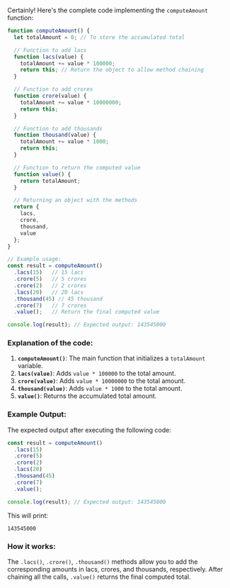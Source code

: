 Certainly! Here's the complete code implementing the `computeAmount` function:

```javascript
function computeAmount() {
  let totalAmount = 0; // To store the accumulated total

  // Function to add lacs
  function lacs(value) {
    totalAmount += value * 100000;
    return this; // Return the object to allow method chaining
  }

  // Function to add crores
  function crore(value) {
    totalAmount += value * 10000000;
    return this;
  }

  // Function to add thousands
  function thousand(value) {
    totalAmount += value * 1000;
    return this;
  }

  // Function to return the computed value
  function value() {
    return totalAmount;
  }

  // Returning an object with the methods
  return {
    lacs,
    crore,
    thousand,
    value
  };
}

// Example usage:
const result = computeAmount()
  .lacs(15)   // 15 lacs
  .crore(5)   // 5 crores
  .crore(2)   // 2 crores
  .lacs(20)   // 20 lacs
  .thousand(45) // 45 thousand
  .crore(7)   // 7 crores
  .value();   // Return the final computed value

console.log(result); // Expected output: 143545000
```

### Explanation of the code:
1. **`computeAmount()`**: The main function that initializes a `totalAmount` variable.
2. **`lacs(value)`**: Adds `value * 100000` to the total amount.
3. **`crore(value)`**: Adds `value * 10000000` to the total amount.
4. **`thousand(value)`**: Adds `value * 1000` to the total amount.
5. **`value()`**: Returns the accumulated total amount.

### Example Output:

The expected output after executing the following code:

```javascript
const result = computeAmount()
  .lacs(15)
  .crore(5)
  .crore(2)
  .lacs(20)
  .thousand(45)
  .crore(7)
  .value();

console.log(result); // Expected output: 143545000
```

This will print:

```
143545000
```

### How it works:
The `.lacs()`, `.crore()`, `.thousand()` methods allow you to add the corresponding amounts in lacs, crores, and thousands, respectively. After chaining all the calls, `.value()` returns the final computed total.